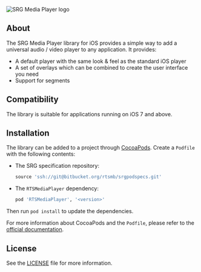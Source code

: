 ![SRG Media Player logo](https://bitbucket.org/rtsmb/srgmediaplayer-ios/raw/develop/README-images/logo.png)

## About

The SRG Media Player library for iOS provides a simple way to add a universal audio / video player to any application. It provides:

* A default player with the same look & feel as the standard iOS player
* A set of overlays which can be combined to create the user interface you need
* Support for segments

## Compatibility

The library is suitable for applications running on iOS 7 and above.

## Installation

The library can be added to a project through [CocoaPods](http://cocoapods.org/). Create a `Podfile` with the following contents:

* The SRG specification repository:
    
    ```ruby
    source 'ssh://git@bitbucket.org/rtsmb/srgpodspecs.git'
    ```
    
* The `RTSMediaPlayer` dependency:

    ```ruby
    pod 'RTSMediaPlayer', '<version>'
    ```

Then run `pod install` to update the dependencies.

For more information about CocoaPods and the `Podfile`, please refer to the [official documentation](http://guides.cocoapods.org/).

## License

See the [LICENSE](LICENSE) file for more information.
